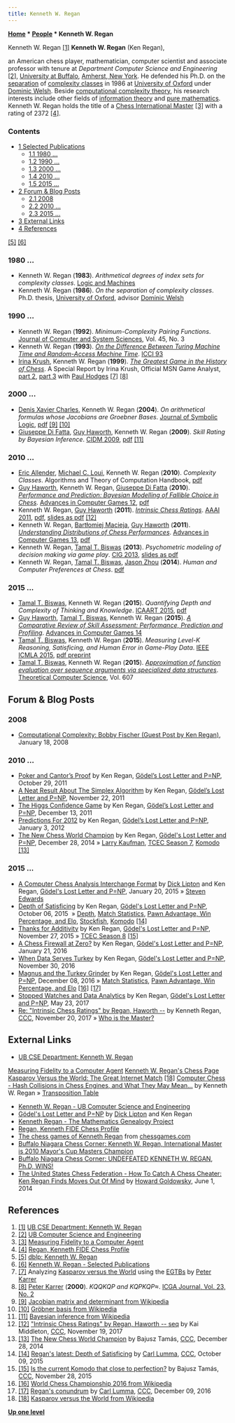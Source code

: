 ```yaml
---
title: Kenneth W. Regan
---
```

**[Home](Home "Home") \* [People](People "People") \* Kenneth W. Regan**



 [](https://cse.buffalo.edu/faculty/regan/) Kenneth W. Regan <a id="cite-note-1" href="#cite-ref-1">[1]</a> 
**Kenneth W. Regan** (Ken Regan),  

an American chess player, mathematician, computer scientist and associate professor with tenure at *Department Computer Science and Engineering* <a id="cite-note-2" href="#cite-ref-2">[2]</a>, [University at Buffalo](https://en.wikipedia.org/wiki/University_at_Buffalo), [Amherst, New York](https://en.wikipedia.org/wiki/Amherst,_New_York). He defended his Ph.D. on the [separation](https://en.wikipedia.org/wiki/List_of_complexity_classes) of [complexity classes](https://en.wikipedia.org/wiki/Complexity_class) in 1986 at [University of Oxford](https://en.wikipedia.org/wiki/University_of_Oxford) under [Dominic Welsh](Mathematician#DWelsh "Mathematician"). Beside [computational complexity theory](https://en.wikipedia.org/wiki/Computational_complexity_theory), his research interests include other fields of [information theory](https://en.wikipedia.org/wiki/Information_theory) and [pure mathematics](https://en.wikipedia.org/wiki/Pure_mathematics). Kenneth W. Regan holds the title of a [Chess International Master](https://en.wikipedia.org/wiki/FIDE_titles#International_Master_.28IM.29) <a id="cite-note-3" href="#cite-ref-3">[3]</a> with a rating of 2372 <a id="cite-note-4" href="#cite-ref-4">[4]</a>.



### Contents


* [1 Selected Publications](#selected-publications)
	+ [1.1 1980 ...](#1980-...)
	+ [1.2 1990 ...](#1990-...)
	+ [1.3 2000 ...](#2000-...)
	+ [1.4 2010 ...](#2010-...)
	+ [1.5 2015 ...](#2015-...)
* [2 Forum & Blog Posts](#forum-.26-blog-posts)
	+ [2.1 2008](#2008)
	+ [2.2 2010 ...](#2010-...-2)
	+ [2.3 2015 ...](#2015-...-2)
* [3 External Links](#external-links)
* [4 References](#references)






<a id="cite-note-5" href="#cite-ref-5">[5]</a> <a id="cite-note-6" href="#cite-ref-6">[6]</a>



### 1980 ...


* Kenneth W. Regan (**1983**). *Arithmetical degrees of index sets for complexity classes*. [Logic and Machines](https://dblp.uni-trier.de/db/conf/lam/lam1983.html)
* Kenneth W. Regan (**1986**). *On the separation of complexity classes*. Ph.D. thesis, [University of Oxford](https://en.wikipedia.org/wiki/University_of_Oxford), advisor [Dominic Welsh](Mathematician#DWelsh "Mathematician")


### 1990 ...


* Kenneth W. Regan (**1992**). *Minimum-Complexity Pairing Functions*. [Journal of Computer and System Sciences](https://en.wikipedia.org/wiki/Journal_of_Computer_and_System_Sciences), Vol. 45, No. 3
* Kenneth W. Regan (**1993**). *[On the Difference Between Turing Machine Time and Random-Access Machine Time](https://ieeexplore.ieee.org/document/315406)*. [ICCI 93](https://dblp.uni-trier.de/db/conf/icci/icci1993.html)
* [Irina Krush](https://en.wikipedia.org/wiki/Irina_Krush), Kenneth W. Regan (**1999**). *[The Greatest Game in the History of Chess](http://www.cse.buffalo.edu/~regan/chess/K-W/KHR99i.html)*. A Special Report by Irina Krush, Official MSN Game Analyst, [part 2](http://www.cse.buffalo.edu/~regan/chess/K-W/KHR99ii.html), [part 3](http://www.cse.buffalo.edu/~regan/chess/K-W/Q-ending.html) with [Paul Hodges](http://www.chessgames.com/perl/chessplayer?pid=123710) <a id="cite-note-7" href="#cite-ref-7">[7]</a> <a id="cite-note-8" href="#cite-ref-8">[8]</a>


### 2000 ...


* [Denis Xavier Charles](Mathematician#DXCharles "Mathematician"), Kenneth W. Regan (**2004**). *On arithmetical formulas whose Jacobians are Groebner Bases*. [Journal of Symbolic Logic](https://en.wikipedia.org/wiki/Journal_of_Symbolic_Logic), [pdf](https://cse.buffalo.edu/faculty/regan/papers/pdf/ChRe04.pdf) <a id="cite-note-9" href="#cite-ref-9">[9]</a> <a id="cite-note-10" href="#cite-ref-10">[10]</a>
* [Giuseppe Di Fatta](index.php?title=Giuseppe_Di_Fatta&action=edit&redlink=1 "Giuseppe Di Fatta (page does not exist)"), [Guy Haworth](Guy_Haworth "Guy Haworth"), Kenneth W. Regan (**2009**). *Skill Rating by Bayesian Inference*. [CIDM 2009](http://www.informatik.uni-trier.de/%7Eley/db/conf/cidm/cidm2009.html), [pdf](http://www.cse.buffalo.edu/%7Eregan/papers/pdf/DFHR09.pdf) <a id="cite-note-11" href="#cite-ref-11">[11]</a>


### 2010 ...


* [Eric Allender](Mathematician#EAllender "Mathematician"), [Michael C. Loui](Mathematician#MCLoui "Mathematician"), Kenneth W. Regan (**2010**). *Complexity Classes*. Algorithms and Theory of Computation Handbook, [pdf](https://pdfs.semanticscholar.org/008c/1508378aaab8ee7664f63976ea869e8feed5.pdf)
* [Guy Haworth](Guy_Haworth "Guy Haworth"), Kenneth W. Regan, [Giuseppe Di Fatta](index.php?title=Giuseppe_Di_Fatta&action=edit&redlink=1 "Giuseppe Di Fatta (page does not exist)") (**2010**). *[Performance and Prediction: Bayesian Modelling of Fallible Choice in Chess](http://link.springer.com/chapter/10.1007%2F978-3-642-12993-3_10).* [Advances in Computer Games 12](Advances_in_Computer_Games_12 "Advances in Computer Games 12"), [pdf](https://cse.buffalo.edu/faculty/regan/papers/pdf/HRdF10.pdf)
* Kenneth W. Regan, [Guy Haworth](Guy_Haworth "Guy Haworth") (**2011**). *[Intrinsic Chess Ratings](http://www.aaai.org/ocs/index.php/AAAI/AAAI11/paper/view/3779)*. [AAAI 2011](http://www.informatik.uni-trier.de/%7Eley/db/conf/aaai/aaai2011.html#ReganH11), [pdf](http://www.aaai.org/ocs/index.php/AAAI/AAAI11/paper/view/3779/3962), [slides as pdf](http://www.cse.buffalo.edu/%7Eregan/Talks/IntrinsicRatings.pdf) <a id="cite-note-12" href="#cite-ref-12">[12]</a>
* Kenneth W. Regan, [Bartłomiej Macieja](index.php?title=Bart%C5%82omiej_Macieja&action=edit&redlink=1 "Bartłomiej Macieja (page does not exist)"), [Guy Haworth](Guy_Haworth "Guy Haworth") (**2011**). *[Understanding Distributions of Chess Performances](http://centaur.reading.ac.uk/23800/)*. [Advances in Computer Games 13](Advances_in_Computer_Games_13 "Advances in Computer Games 13"), [pdf](http://www.cse.buffalo.edu/~regan/papers/pdf/RMH11.pdf)
* Kenneth W. Regan, [Tamal T. Biswas](Tamal_T._Biswas "Tamal T. Biswas") (**2013**). *Psychometric modeling of decision making via game play*. [CIG 2013](http://dblp.uni-trier.de/db/conf/cig/cig2013.html#ReganB13), [slides as pdf](http://www.cse.buffalo.edu/~regan/Talks/CIG2013Rasch.pdf)
* Kenneth W. Regan, [Tamal T. Biswas](Tamal_T._Biswas "Tamal T. Biswas"), [Jason Zhou](index.php?title=Jason_Zhou&action=edit&redlink=1 "Jason Zhou (page does not exist)") (**2014**). *Human and Computer Preferences at Chess*. [pdf](http://www.cse.buffalo.edu/~regan/papers/pdf/RBZ14aaai.pdf)


### 2015 ...


* [Tamal T. Biswas](Tamal_T._Biswas "Tamal T. Biswas"), Kenneth W. Regan (**2015**). *Quantifying Depth and Complexity of Thinking and Knowledge*. [ICAART 2015](http://www.icaart.org/EuropeanProjectSpace.aspx?y=2015), [pdf](http://www.cse.buffalo.edu/~regan/papers/pdf/BiReICAART15CR.pdf)
* [Guy Haworth](Guy_Haworth "Guy Haworth"), [Tamal T. Biswas](Tamal_T._Biswas "Tamal T. Biswas"), Kenneth W. Regan (**2015**). *[A Comparative Review of Skill Assessment: Performance, Prediction and Profiling](http://centaur.reading.ac.uk/39431/)*. [Advances in Computer Games 14](Advances_in_Computer_Games_14 "Advances in Computer Games 14")
* [Tamal T. Biswas](Tamal_T._Biswas "Tamal T. Biswas"), Kenneth W. Regan (**2015**). *Measuring Level-K Reasoning, Satisficing, and Human Error in Game-Play Data*. [IEEE](IEEE "IEEE") [ICMLA 2015](http://www.icmla-conference.org/icmla15/), [pdf preprint](http://www.cse.buffalo.edu/~regan/papers/pdf/BiRe15_ICMLA2015.pdf)
* [Tamal T. Biswas](Tamal_T._Biswas "Tamal T. Biswas"), Kenneth W. Regan (**2015**). *[Approximation of function evaluation over sequence arguments via specialized data structures](https://www.infona.pl/resource/bwmeta1.element.elsevier-bd47bc38-e107-3395-acbb-1512e596f2cd)*. [Theoretical Computer Science](https://en.wikipedia.org/wiki/Theoretical_Computer_Science_(journal)), Vol. 607


## Forum & Blog Posts


### 2008


* [Computational Complexity: Bobby Fischer (Guest Post by Ken Regan)](https://blog.computationalcomplexity.org/2008/01/bobby-fischer-guest-post-by-ken-regan.html), January 18, 2008


### 2010 ...


* [Poker and Cantor’s Proof](https://rjlipton.wordpress.com/2011/10/29/poker-and-cantors-proof/) by Ken Regan, [Gödel’s Lost Letter and P=NP](https://rjlipton.wordpress.com/), October 29, 2011
* [A Neat Result About The Simplex Algorithm](https://rjlipton.wordpress.com/2011/11/22/a-neat-result-about-the-simplex-algorithm/) by Ken Regan, [Gödel’s Lost Letter and P=NP](https://rjlipton.wordpress.com/), November 22, 2011
* [The Higgs Confidence Game](https://rjlipton.wordpress.com/2011/12/13/the-higgs-confidence-game/) by Ken Regan, [Gödel’s Lost Letter and P=NP](https://rjlipton.wordpress.com/), December 13, 2011
* [Predictions For 2012](https://rjlipton.wordpress.com/2012/01/03/predictions-for-2012/) by Ken Regan, [Gödel’s Lost Letter and P=NP](https://rjlipton.wordpress.com/), January 3, 2012
* [The New Chess World Champion](https://rjlipton.wordpress.com/2014/12/28/the-new-chess-world-champion/) by Ken Regan, [Gödel's Lost Letter and P=NP](https://rjlipton.wordpress.com/), December 28, 2014 » [Larry Kaufman](Larry_Kaufman "Larry Kaufman"), [TCEC Season 7](TCEC_Season_7 "TCEC Season 7"), [Komodo](Komodo "Komodo") <a id="cite-note-13" href="#cite-ref-13">[13]</a>


### 2015 ...


* [A Computer Chess Analysis Interchange Format](https://rjlipton.wordpress.com/2015/01/20/a-computer-chess-analysis-interchange-format/) by [Dick Lipton](Mathematician#RJLipton "Mathematician") and Ken Regan, [Gödel's Lost Letter and P=NP](https://rjlipton.wordpress.com/), January 20, 2015 » [Steven Edwards](Steven_Edwards "Steven Edwards")
* [Depth of Satisficing](https://rjlipton.wordpress.com/2015/10/06/depth-of-satisficing/) by Ken Regan, [Gödel's Lost Letter and P=NP](https://rjlipton.wordpress.com/), October 06, 2015  » [Depth](Depth "Depth"), [Match Statistics](Match_Statistics "Match Statistics"), [Pawn Advantage, Win Percentage, and Elo](Pawn_Advantage,_Win_Percentage,_and_Elo "Pawn Advantage, Win Percentage, and Elo"), [Stockfish](Stockfish "Stockfish"), [Komodo](Komodo "Komodo") <a id="cite-note-14" href="#cite-ref-14">[14]</a>
* [Thanks for Additivity](https://rjlipton.wordpress.com/2015/11/27/thanks-for-additivity/) by Ken Regan, [Gödel's Lost Letter and P=NP](https://rjlipton.wordpress.com/), November 27, 2015 » [TCEC Season 8](TCEC_Season_8 "TCEC Season 8") <a id="cite-note-15" href="#cite-ref-15">[15]</a>
* [A Chess Firewall at Zero?](https://rjlipton.wordpress.com/2016/01/21/a-chess-firewall-at-zero/) by Ken Regan, [Gödel's Lost Letter and P=NP](https://rjlipton.wordpress.com/), January 21, 2016
* [When Data Serves Turkey](https://rjlipton.wordpress.com/2016/11/30/when-data-serves-turkey/) by Ken Regan, [Gödel's Lost Letter and P=NP](https://rjlipton.wordpress.com/), November 30, 2016
* [Magnus and the Turkey Grinder](https://rjlipton.wordpress.com/2016/12/08/magnus-and-the-turkey-grinder/) by Ken Regan, [Gödel's Lost Letter and P=NP](https://rjlipton.wordpress.com/), December 08, 2016 » [Match Statistics](Match_Statistics "Match Statistics"), [Pawn Advantage, Win Percentage, and Elo](Pawn_Advantage,_Win_Percentage,_and_Elo "Pawn Advantage, Win Percentage, and Elo") <a id="cite-note-16" href="#cite-ref-16">[16]</a> <a id="cite-note-17" href="#cite-ref-17">[17]</a>
* [Stopped Watches and Data Analytics](https://rjlipton.wordpress.com/2017/05/23/stopped-watches-and-data-analytics/) by Ken Regan, [Gödel's Lost Letter and P=NP](https://rjlipton.wordpress.com/), May 23, 2017
* [Re: "Intrinsic Chess Ratings" by Regan, Haworth --](http://www.talkchess.com/forum/viewtopic.php?t=65772&start=2) by Kenneth Regan, [CCC](CCC "CCC"), November 20, 2017 » [Who is the Master?](Jean-Marc_Alliot#WhoistheMaster "Jean-Marc Alliot")


## External Links


* [UB CSE Department: Kenneth W. Regan](https://cse.buffalo.edu/faculty/regan/)


 [Measuring Fidelity to a Computer Agent](https://cse.buffalo.edu/faculty/regan/chess/fidelity/)
 [Kenneth W. Regan's Chess Page](https://cse.buffalo.edu/faculty/regan/chess/)
 [Kasparov Versus the World: The Great Internet Match](https://cse.buffalo.edu/~regan/chess/K-W/) <a id="cite-note-18" href="#cite-ref-18">[18]</a>
 [Computer Chess - Hash Collisions in Chess Engines, and What They May Mean...](https://cse.buffalo.edu/~regan/chess/computer/) by Kenneth W. Regan » [Transposition Table](Transposition_Table "Transposition Table")
* [Kenneth W. Regan - UB Computer Science and Engineering](https://engineering.buffalo.edu/computer-science-engineering/people/faculty-directory/ken-regan.html)
* [Gödel's Lost Letter and P=NP](https://rjlipton.wordpress.com/) by [Dick Lipton](Mathematician#RJLipton "Mathematician") and Ken Regan
* [Kenneth Regan - The Mathematics Genealogy Project](https://genealogy.math.ndsu.nodak.edu/id.php?id=172360)
* [Regan, Kenneth FIDE Chess Profile](https://ratings.fide.com/card.phtml?event=2000725)
* [The chess games of Kenneth Regan](http://www.chessgames.com/player/kenneth_regan.html) from [chessgames.com](http://www.chessgames.com/index.html)
* [Buffalo Niagara Chess Corner: Kenneth W. Regan, International Master is 2010 Mayor's Cup Masters Champion](http://buffalochess.blogspot.com/2010/06/kenneth-w-regan-international-master-is.html)
* [Buffalo Niagara Chess Corner: UNDEFEATED KENNETH W. REGAN, Ph.D, WINS!](http://buffalochess.blogspot.com/2010/09/undefeated-kenneth-w-regan-phd-wins.html)
* [The United States Chess Federation - How To Catch A Chess Cheater: Ken Regan Finds Moves Out Of Mind](http://www.uschess.org/content/view/12677/763/) by [Howard Goldowsky](https://www.linkedin.com/in/howard-goldowsky-11b321123/), June 1, 2014


## References


1. <a id="cite-ref-1" href="#cite-note-1">[1]</a> [UB CSE Department: Kenneth W. Regan](https://cse.buffalo.edu/faculty/regan/)
2. <a id="cite-ref-2" href="#cite-note-2">[2]</a> [UB Computer Science and Engineering](http://www.cse.buffalo.edu/)
3. <a id="cite-ref-3" href="#cite-note-3">[3]</a> [Measuring Fidelity to a Computer Agent](https://cse.buffalo.edu/faculty/regan/chess/fidelity/)
4. <a id="cite-ref-4" href="#cite-note-4">[4]</a> [Regan, Kenneth FIDE Chess Profile](https://ratings.fide.com/card.phtml?event=2000725)
5. <a id="cite-ref-5" href="#cite-note-5">[5]</a> [dblp: Kenneth W. Regan](https://dblp.uni-trier.de/pers/hd/r/Regan:Kenneth_W=)
6. <a id="cite-ref-6" href="#cite-note-6">[6]</a> [Kenneth W. Regan - Selected Publications](https://cse.buffalo.edu/faculty/regan/publications.html)
7. <a id="cite-ref-7" href="#cite-note-7">[7]</a> Analyzing [Kasparov versus the World](https://en.wikipedia.org/wiki/Kasparov_versus_the_World) using the [EGTBs](Endgame_Tablebases "Endgame Tablebases") by [Peter Karrer](Peter_Karrer "Peter Karrer")
8. <a id="cite-ref-8" href="#cite-note-8">[8]</a> [Peter Karrer](Peter_Karrer "Peter Karrer") (**2000**). *KQQKQP and KQPKQP≈*. [ICGA Journal, Vol. 23, No. 2](ICGA_Journal#23_2 "ICGA Journal")
9. <a id="cite-ref-9" href="#cite-note-9">[9]</a> [Jacobian matrix and determinant from Wikipedia](https://en.wikipedia.org/wiki/Jacobian_matrix_and_determinant)
10. <a id="cite-ref-10" href="#cite-note-10">[10]</a> [Gröbner basis from Wikipedia](https://en.wikipedia.org/wiki/Gr%C3%B6bner_basis)
11. <a id="cite-ref-11" href="#cite-note-11">[11]</a> [Bayesian inference from Wikipedia](https://en.wikipedia.org/wiki/Bayesian_inference)
12. <a id="cite-ref-12" href="#cite-note-12">[12]</a>  ["Intrinsic Chess Ratings" by Regan, Haworth -- seq](http://www.talkchess.com/forum/viewtopic.php?t=65772) by Kai Middleton, [CCC](CCC "CCC"), November 19, 2017
13. <a id="cite-ref-13" href="#cite-note-13">[13]</a> [The New Chess World Champion](http://www.talkchess.com/forum/viewtopic.php?t=54777) by Bajusz Tamás, [CCC](CCC "CCC"), December 28, 2014
14. <a id="cite-ref-14" href="#cite-note-14">[14]</a> [Regan's latest: Depth of Satisficing](http://www.talkchess.com/forum/viewtopic.php?t=57890) by [Carl Lumma](index.php?title=Carl_Lumma&action=edit&redlink=1 "Carl Lumma (page does not exist)"), [CCC](CCC "CCC"), October 09, 2015
15. <a id="cite-ref-15" href="#cite-note-15">[15]</a> [Is the current Komodo that close to perfection?](http://www.talkchess.com/forum/viewtopic.php?t=58400) by Bajusz Tamás, [CCC](CCC "CCC"), November 28, 2015
16. <a id="cite-ref-16" href="#cite-note-16">[16]</a> [World Chess Championship 2016 from Wikipedia](https://en.wikipedia.org/wiki/World_Chess_Championship_2016)
17. <a id="cite-ref-17" href="#cite-note-17">[17]</a> [Regan's conundrum](http://www.talkchess.com/forum/viewtopic.php?t=62435) by [Carl Lumma](index.php?title=Carl_Lumma&action=edit&redlink=1 "Carl Lumma (page does not exist)"), [CCC](CCC "CCC"), December 09, 2016
18. <a id="cite-ref-18" href="#cite-note-18">[18]</a> [Kasparov versus the World from Wikipedia](https://en.wikipedia.org/wiki/Kasparov_versus_the_World)

**[Up one level](People "People")**







 
